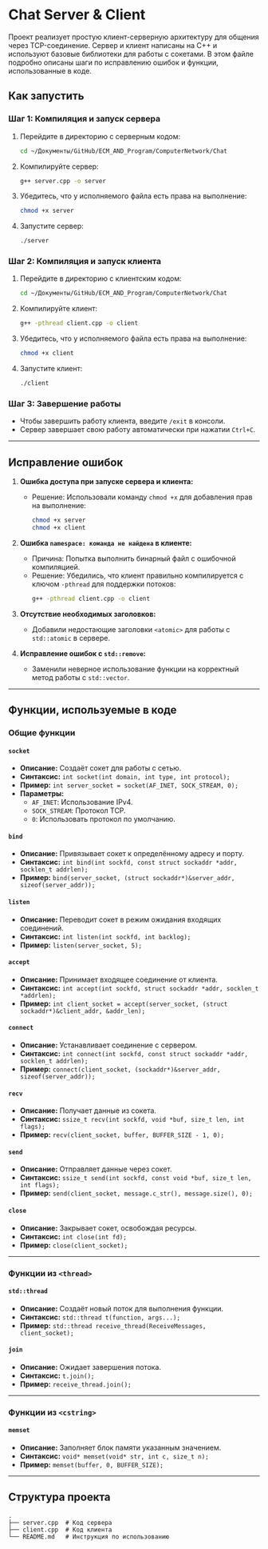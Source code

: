 # Chat Server & Client

Проект реализует простую клиент-серверную архитектуру для общения через TCP-соединение. Сервер и клиент написаны на C++ и используют базовые библиотеки для работы с сокетами. В этом файле подробно описаны шаги по исправлению ошибок и функции, использованные в коде.

## Как запустить

### Шаг 1: Компиляция и запуск сервера
1. Перейдите в директорию с серверным кодом:
    ```bash
    cd ~/Документы/GitHub/ECM_AND_Program/ComputerNetwork/Chat
    ```
2. Компилируйте сервер:
    ```bash
    g++ server.cpp -o server
    ```
3. Убедитесь, что у исполняемого файла есть права на выполнение:
    ```bash
    chmod +x server
    ```
4. Запустите сервер:
    ```bash
    ./server
    ```

### Шаг 2: Компиляция и запуск клиента
1. Перейдите в директорию с клиентским кодом:
    ```bash
    cd ~/Документы/GitHub/ECM_AND_Program/ComputerNetwork/Chat
    ```
2. Компилируйте клиент:
    ```bash
    g++ -pthread client.cpp -o client
    ```
3. Убедитесь, что у исполняемого файла есть права на выполнение:
    ```bash
    chmod +x client
    ```
4. Запустите клиент:
    ```bash
    ./client
    ```

### Шаг 3: Завершение работы
- Чтобы завершить работу клиента, введите `/exit` в консоли.
- Сервер завершает свою работу автоматически при нажатии `Ctrl+C`.

---

## Исправление ошибок

1. **Ошибка доступа при запуске сервера и клиента:**
   - Решение: Использовали команду `chmod +x` для добавления прав на выполнение:
     ```bash
     chmod +x server
     chmod +x client
     ```

2. **Ошибка `namespace: команда не найдена` в клиенте:**
   - Причина: Попытка выполнить бинарный файл с ошибочной компиляцией.
   - Решение: Убедились, что клиент правильно компилируется с ключом `-pthread` для поддержки потоков:
     ```bash
     g++ -pthread client.cpp -o client
     ```

3. **Отсутствие необходимых заголовков:**
   - Добавили недостающие заголовки `<atomic>` для работы с `std::atomic` в сервере.

4. **Исправление ошибок с `std::remove`:**
   - Заменили неверное использование функции на корректный метод работы с `std::vector`.

---

## Функции, используемые в коде

### Общие функции

#### `socket`
- **Описание:** Создаёт сокет для работы с сетью.
- **Синтаксис:** `int socket(int domain, int type, int protocol);`
- **Пример:** `int server_socket = socket(AF_INET, SOCK_STREAM, 0);`
- **Параметры:**
  - `AF_INET`: Использование IPv4.
  - `SOCK_STREAM`: Протокол TCP.
  - `0`: Использовать протокол по умолчанию.

#### `bind`
- **Описание:** Привязывает сокет к определённому адресу и порту.
- **Синтаксис:** `int bind(int sockfd, const struct sockaddr *addr, socklen_t addrlen);`
- **Пример:** `bind(server_socket, (struct sockaddr*)&server_addr, sizeof(server_addr));`

#### `listen`
- **Описание:** Переводит сокет в режим ожидания входящих соединений.
- **Синтаксис:** `int listen(int sockfd, int backlog);`
- **Пример:** `listen(server_socket, 5);`

#### `accept`
- **Описание:** Принимает входящее соединение от клиента.
- **Синтаксис:** `int accept(int sockfd, struct sockaddr *addr, socklen_t *addrlen);`
- **Пример:** `int client_socket = accept(server_socket, (struct sockaddr*)&client_addr, &addr_len);`

#### `connect`
- **Описание:** Устанавливает соединение с сервером.
- **Синтаксис:** `int connect(int sockfd, const struct sockaddr *addr, socklen_t addrlen);`
- **Пример:** `connect(client_socket, (sockaddr*)&server_addr, sizeof(server_addr));`

#### `recv`
- **Описание:** Получает данные из сокета.
- **Синтаксис:** `ssize_t recv(int sockfd, void *buf, size_t len, int flags);`
- **Пример:** `recv(client_socket, buffer, BUFFER_SIZE - 1, 0);`

#### `send`
- **Описание:** Отправляет данные через сокет.
- **Синтаксис:** `ssize_t send(int sockfd, const void *buf, size_t len, int flags);`
- **Пример:** `send(client_socket, message.c_str(), message.size(), 0);`

#### `close`
- **Описание:** Закрывает сокет, освобождая ресурсы.
- **Синтаксис:** `int close(int fd);`
- **Пример:** `close(client_socket);`

---

### Функции из `<thread>`

#### `std::thread`
- **Описание:** Создаёт новый поток для выполнения функции.
- **Синтаксис:** `std::thread t(function, args...);`
- **Пример:** `std::thread receive_thread(ReceiveMessages, client_socket);`

#### `join`
- **Описание:** Ожидает завершения потока.
- **Синтаксис:** `t.join();`
- **Пример:** `receive_thread.join();`

---

### Функции из `<cstring>`

#### `memset`
- **Описание:** Заполняет блок памяти указанным значением.
- **Синтаксис:** `void* memset(void* str, int c, size_t n);`
- **Пример:** `memset(buffer, 0, BUFFER_SIZE);`

---

## Структура проекта

```plaintext
.
├── server.cpp  # Код сервера
├── client.cpp  # Код клиента
└── README.md   # Инструкция по использованию
